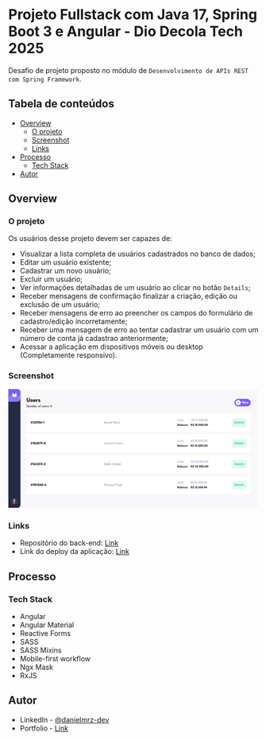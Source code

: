 # Projeto Fullstack com Java 17, Spring Boot 3 e Angular - Dio Decola Tech 2025

Desafio de projeto proposto no módulo de `Desenvolvimento de APIs REST com Spring Framework`.

## Tabela de conteúdos

- [Overview](#overview)
  - [O projeto](#o-projeto)
  - [Screenshot](#screenshot)
  - [Links](#links)
- [Processo](#processo)
  - [Tech Stack](#tech-stack)
- [Autor](#autor)

## Overview

### O projeto

Os usuários desse projeto devem ser capazes de:

- Visualizar a lista completa de usuários cadastrados no banco de dados;
- Editar um usuário existente;
- Cadastrar um novo usuário;
- Excluir um usuário;
- Ver informações detalhadas de um usuário ao clicar no botão `Details`;
- Receber mensagens de confirmação finalizar a criação, edição ou exclusão de um usuário;
- Receber mensagens de erro ao preencher os campos do formulário de cadastro/edição incorretamente;
- Receber uma mensagem de erro ao tentar cadastrar um usuário com um número de conta já cadastrao anteriormente;
- Acessar a aplicação em dispositivos móveis ou desktop (Completamente responsivo).

### Screenshot

![](./src/assets/images/screenshot.png)

### Links

- Repositório do back-end: [Link](https://projeto-java-spring-boot-front.vercel.app)
- Link do deploy da aplicação: [Link](https://github.com/danielmrz-dev/projeto-java-springboot)

## Processo

### Tech Stack

- Angular
- Angular Material
- Reactive Forms
- SASS
- SASS Mixins
- Mobile-first workflow
- Ngx Mask
- RxJS

## Autor

- LinkedIn - [@danielmrz-dev](https://www.linkedin.com/in/danielmrz-dev/)
- Portfolio - [Link](https://danielmrz-portfolio.vercel.app/)
